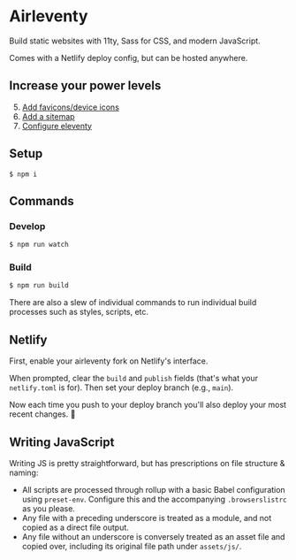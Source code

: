 # Airleventy

Build static websites with 11ty, Sass for CSS, and modern JavaScript.

Comes with a Netlify deploy config, but can be hosted anywhere.

## Increase your power levels

5. [Add favicons/device icons](https://www.favicon-generator.org/)
6. [Add a sitemap](https://developers.google.com/search/docs/advanced/sitemaps/build-sitemap)
7. [Configure eleventy](https://www.11ty.dev/docs/watch-serve/)

## Setup

```shell
$ npm i
```

## Commands

### Develop

```sh
$ npm run watch
```

### Build

```sh
$ npm run build
```

There are also a slew of individual commands to run individual build processes such as styles, scripts, etc.

## Netlify

First, enable your airleventy fork on Netlify's interface.

When prompted, clear the `build` and `publish` fields (that's what your `netlify.toml` is for). Then set your deploy branch (e.g., `main`).

Now each time you push to your deploy branch you'll also deploy your most recent changes. 🎉

## Writing JavaScript

Writing JS is pretty straightforward, but has prescriptions on file structure & naming:

-   All scripts are processed through rollup with a basic Babel configuration using `preset-env`. Configure this and the accompanying `.browserslistrc` as you please.
-   Any file with a preceding underscore is treated as a module, and not copied as a direct file output.
-   Any file without an underscore is conversely treated as an asset file and copied over, including its original file path under `assets/js/`.
